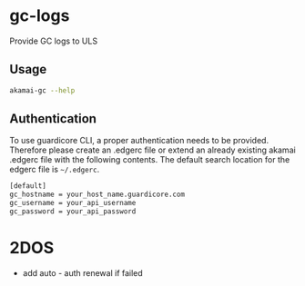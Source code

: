 # gc-logs
Provide GC logs to ULS

## Usage
```bash
akamai-gc --help
```

## Authentication
To use guardicore CLI, a proper authentication needs to be provided.
Therefore please create an .edgerc file or extend an already existing akamai .edgerc file with the following contents.
The default search location for the edgerc file is `~/.edgerc`.  
```bash
[default]
gc_hostname = your_host_name.guardicore.com
gc_username = your_api_username
gc_password = your_api_password
```


# 2DOS
- add auto - auth renewal if failed
